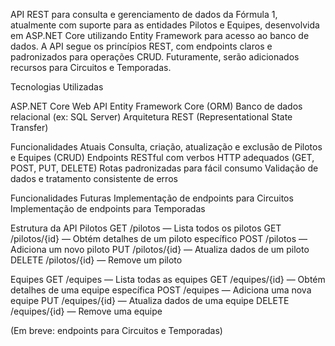 API REST para consulta e gerenciamento de dados da Fórmula 1, atualmente com suporte para as entidades Pilotos e Equipes, desenvolvida em ASP.NET Core utilizando Entity Framework para acesso ao banco de dados. A API segue os princípios REST, com endpoints claros e padronizados para operações CRUD. Futuramente, serão adicionados recursos para Circuitos e Temporadas.

Tecnologias Utilizadas

ASP.NET Core Web API
Entity Framework Core (ORM)
Banco de dados relacional (ex: SQL Server)
Arquitetura REST (Representational State Transfer)

Funcionalidades Atuais
Consulta, criação, atualização e exclusão de Pilotos e Equipes (CRUD)
Endpoints RESTful com verbos HTTP adequados (GET, POST, PUT, DELETE)
Rotas padronizadas para fácil consumo
Validação de dados e tratamento consistente de erros

Funcionalidades Futuras
Implementação de endpoints para Circuitos
Implementação de endpoints para Temporadas

Estrutura da API
Pilotos
GET /pilotos — Lista todos os pilotos
GET /pilotos/{id} — Obtém detalhes de um piloto específico
POST /pilotos — Adiciona um novo piloto
PUT /pilotos/{id} — Atualiza dados de um piloto
DELETE /pilotos/{id} — Remove um piloto

Equipes
GET /equipes — Lista todas as equipes
GET /equipes/{id} — Obtém detalhes de uma equipe específica
POST /equipes — Adiciona uma nova equipe
PUT /equipes/{id} — Atualiza dados de uma equipe
DELETE /equipes/{id} — Remove uma equipe

(Em breve: endpoints para Circuitos e Temporadas)
